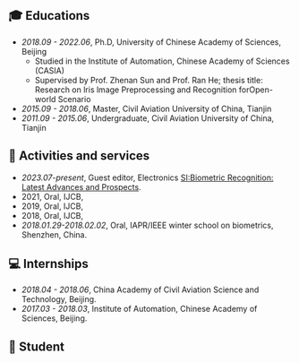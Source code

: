 
## 🎓 Educations
- *2018.09 - 2022.06*, Ph.D, University of Chinese Academy of Sciences, Beijing  
    - Studied in the Institute of Automation, Chinese Academy of Sciences (CASIA)
    - Supervised by Prof. Zhenan Sun and Prof. Ran He; thesis title: Research on lris lmage Preprocessing and Recognition forOpen-world Scenario 
- *2015.09 - 2018.06*, Master, Civil Aviation University of China, Tianjin
- *2011.09 - 2015.06*, Undergraduate, Civil Aviation University of China, Tianjin

## 💬 Activities and services
- *2023.07-present*, Guest editor, Electronics [SI:Biometric Recognition: Latest Advances and Prospects](https://www.mdpi.com/journal/electronics/special_issues/RIVJJ1NSVM).
- 2021, Oral, IJCB,
- 2019, Oral, IJCB,
- 2018, Oral, IJCB,
- *2018.01.29-2018.02.02*, Oral, IAPR/IEEE winter school on biometrics, Shenzhen, China.


## 💻 Internships
- *2018.04 - 2018.06*, China Academy of Civil Aviation Science and Technology, Beijing.
- *2017.03 - 2018.03*, Institute of Automation, Chinese Academy of Sciences, Beijing.



## 🧑 Student
